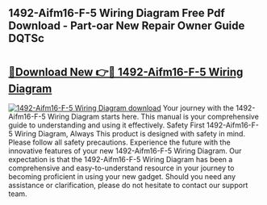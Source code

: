 ## 1492-Aifm16-F-5 Wiring Diagram Free Pdf Download - Part-oar New Repair Owner Guide DQTSc

# <h2><a href="http://dflexz.blite.top/?on=1492-Aifm16-F-5+Wiring+Diagram">🔗Download New 👉🔴 1492-Aifm16-F-5 Wiring Diagram</a></h2>

[![1492-Aifm16-F-5 Wiring Diagram download](https://i.imgur.com/lujVjoI.png)](http://dflexz.blite.top/?on=1492-Aifm16-F-5+Wiring+Diagram)
Your journey with the 1492-Aifm16-F-5 Wiring Diagram starts here. This manual is your comprehensive guide to understanding and using it effectively. Safety First 1492-Aifm16-F-5 Wiring Diagram, Always This product is designed with safety in mind. Please follow all safety precautions. Experience the future with the innovative features of your new 1492-Aifm16-F-5 Wiring Diagram. Our expectation is that the 1492-Aifm16-F-5 Wiring Diagram has been a comprehensive and easy-to-understand resource in your journey to becoming proficient in using your new gadget. Should you need any assistance or clarification, please do not hesitate to contact our support team.
